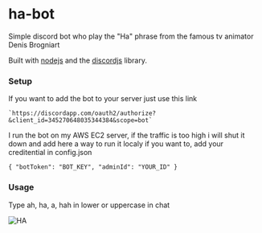 # ha-bot

Simple discord bot who play the "Ha" phrase from the famous tv animator Denis Brogniart

Built with [nodejs](https://nodejs.org/en/) and the [discordjs](https://discord.js.org/#/) library.

### Setup

If you want to add the bot to your server just use this link

    `https://discordapp.com/oauth2/authorize?&client_id=345270648035344384&scope=bot`

I run the bot on my AWS EC2 server, if the traffic is too high i will shut it down and add here a way to run it localy if you want to, add your creditential in config.json

`{
  "botToken": "BOT_KEY",
  "adminId": "YOUR_ID"
}`

### Usage

Type ah, ha, a, hah in lower or uppercase in chat

![HA](https://risibank.fr/cache/stickers/d123/12382-full.png)